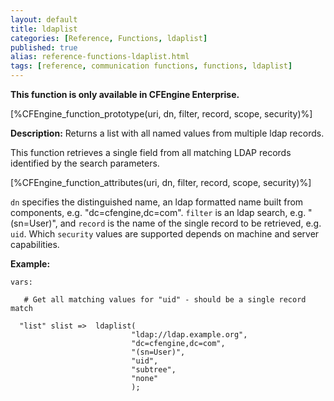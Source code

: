 ```yaml
---
layout: default
title: ldaplist
categories: [Reference, Functions, ldaplist]
published: true
alias: reference-functions-ldaplist.html
tags: [reference, communication functions, functions, ldaplist]
---
```


**This function is only available in CFEngine Enterprise.**

[%CFEngine_function_prototype(uri, dn, filter, record, scope, security)%]

**Description:** Returns a list with all named values from multiple ldap records.

This function retrieves a single field from all matching LDAP records
identified by the search parameters.

[%CFEngine_function_attributes(uri, dn, filter, record, scope, security)%]

`dn` specifies the distinguished name, an ldap formatted name built from 
components, e.g. "dc=cfengine,dc=com". `filter` is an ldap search, e.g. 
"(sn=User)", and `record` is the name of the single record to be retrieved, 
e.g. `uid`. Which `security` values are supported depends on machine and
server capabilities.

**Example:**

```cf3
vars:

   # Get all matching values for "uid" - should be a single record match

  "list" slist =>  ldaplist(
                           "ldap://ldap.example.org",
                           "dc=cfengine,dc=com",
                           "(sn=User)",
                           "uid",
                           "subtree",
                           "none"
                           );
```
